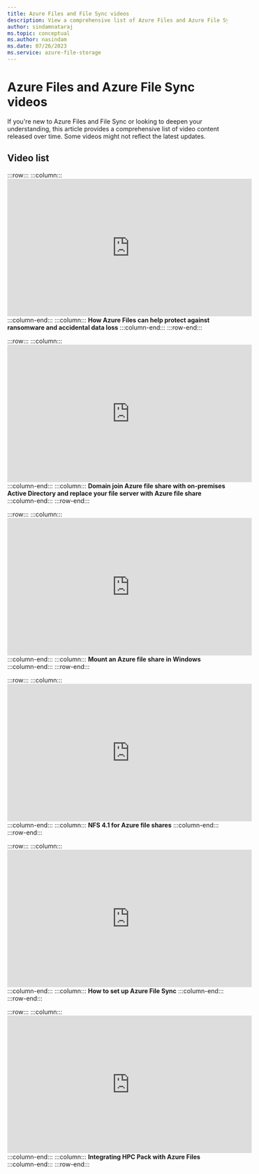 ```yaml
---
title: Azure Files and File Sync videos
description: View a comprehensive list of Azure Files and Azure File Sync video content released over time.
author: sindamnataraj
ms.topic: conceptual
ms.author: nasindam
ms.date: 07/26/2023
ms.service: azure-file-storage
---
```


# Azure Files and Azure File Sync videos
If you're new to Azure Files and File Sync or looking to deepen your understanding, this article provides a comprehensive list of video content released over time. Some videos might not reflect the latest updates.

## Video list

:::row:::
    :::column:::
        <iframe width="560" height="315" src="https://www.youtube.com/embed/TOHaNJpAOfc" frameborder="0" allow="accelerometer; autoplay; clipboard-write; encrypted-media; gyroscope; picture-in-picture" allowfullscreen></iframe>
    :::column-end:::
    :::column:::
        **How Azure Files can help protect against ransomware and accidental data loss**
   :::column-end:::
:::row-end:::

:::row:::
    :::column:::
        <iframe width="560" height="315" src="https://www.youtube.com/embed/jd49W33DxkQ" frameborder="0" allow="accelerometer; autoplay; clipboard-write; encrypted-media; gyroscope; picture-in-picture" allowfullscreen></iframe>
    :::column-end:::
    :::column:::
        **Domain join Azure file share with on-premises Active Directory and replace your file server with Azure file share**
   :::column-end:::
:::row-end:::

:::row:::
    :::column:::
        <iframe width="560" height="315" src="https://www.youtube.com/embed/bmRZi9iGsK0" frameborder="0" allow="accelerometer; autoplay; clipboard-write; encrypted-media; gyroscope; picture-in-picture" allowfullscreen></iframe>
    :::column-end:::
    :::column:::
        **Mount an Azure file share in Windows**
   :::column-end:::
:::row-end:::

:::row:::
    :::column:::
        <iframe width="560" height="315" src="https://www.youtube.com/embed/44qVRZg-bMA?list=PLEq-KSMM-P-0jRrVF5peNCA0GbBZrOhE1" frameborder="0" allow="accelerometer; autoplay; clipboard-write; encrypted-media; gyroscope; picture-in-picture" allowfullscreen></iframe>
    :::column-end:::
    :::column:::
        **NFS 4.1 for Azure file shares**
   :::column-end:::
:::row-end:::

:::row:::
    :::column:::
        <iframe width="560" height="315" src="https://www.youtube.com/embed/V43p6qIhFkc?list=PLEq-KSMM-P-0jRrVF5peNCA0GbBZrOhE1" frameborder="0" allow="accelerometer; autoplay; clipboard-write; encrypted-media; gyroscope; picture-in-picture" allowfullscreen></iframe>
    :::column-end:::
    :::column:::
        **How to set up Azure File Sync**
   :::column-end:::
:::row-end:::

:::row:::
    :::column:::
        <iframe width="560" height="315" src="https://www.youtube.com/embed/uStaB09y6TE" frameborder="0" allow="accelerometer; autoplay; clipboard-write; encrypted-media; gyroscope; picture-in-picture" allowfullscreen></iframe>
    :::column-end:::
    :::column:::
        **Integrating HPC Pack with Azure Files**
   :::column-end:::
:::row-end:::
